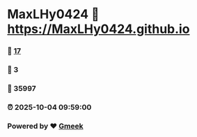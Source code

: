 # MaxLHy0424 :link: https://MaxLHy0424.github.io 
### :page_facing_up: [17](https://MaxLHy0424.github.io/tag.html) 
### :speech_balloon: 3 
### :hibiscus: 35997 
### :alarm_clock: 2025-10-04 09:59:00 
### Powered by :heart: [Gmeek](https://github.com/Meekdai/Gmeek)
